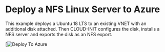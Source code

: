 # Deploy a NFS Linux Server to Azure

This example deploys a Ubuntu 18 LTS to an existing VNET with an additional disk attached. Then CLOUD-INIT configures the disk, installs a NFS server and exports the disk as an NFS export.

[![Deploy To Azure](https://portal.azure.com/#create/Microsoft.Template/uri/https%3A%2F%2Fraw.githubusercontent.com%2Fhenrikmotzkus%2FNFS%2Fmain%2Fazuredeploy.json)

